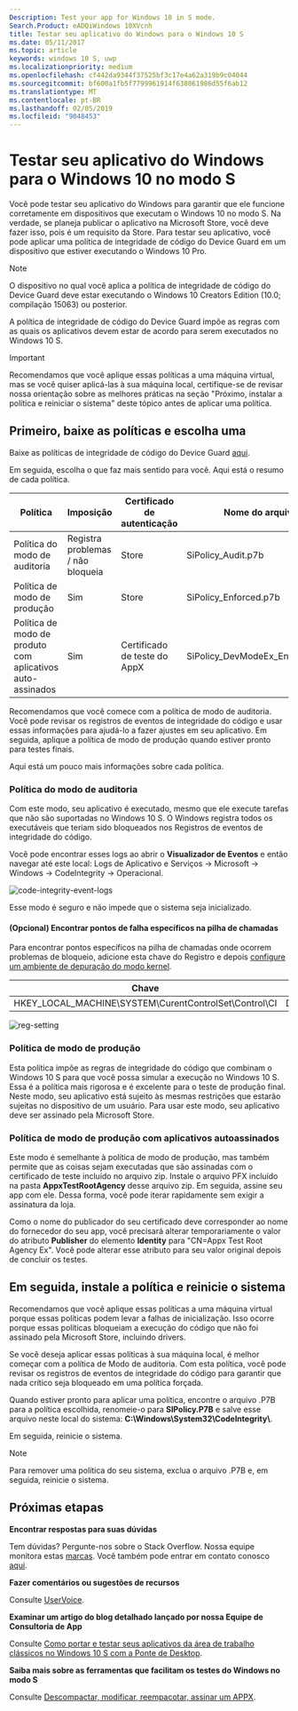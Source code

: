 ```yaml
---
Description: Test your app for Windows 10 in S mode.
Search.Product: eADQiWindows 10XVcnh
title: Testar seu aplicativo do Windows para o Windows 10 S
ms.date: 05/11/2017
ms.topic: article
keywords: windows 10 S, uwp
ms.localizationpriority: medium
ms.openlocfilehash: cf442da9344f37525bf3c17e4a62a319b9c04044
ms.sourcegitcommit: bf600a1fb5f7799961914f638061986d55f6ab12
ms.translationtype: MT
ms.contentlocale: pt-BR
ms.lasthandoff: 02/05/2019
ms.locfileid: "9048453"
---
```

# <a name="test-your-windows-app-for-windows-10-in-s-mode"></a>Testar seu aplicativo do Windows para o Windows 10 no modo S

Você pode testar seu aplicativo do Windows para garantir que ele funcione corretamente em dispositivos que executam o Windows 10 no modo S. Na verdade, se planeja publicar o aplicativo na Microsoft Store, você deve fazer isso, pois é um requisito da Store. Para testar seu aplicativo, você pode aplicar uma política de integridade de código do Device Guard em um dispositivo que estiver executando o Windows 10 Pro.

> [!NOTE]
> O dispositivo no qual você aplica a política de integridade de código do Device Guard deve estar executando o Windows 10 Creators Edition (10.0; compilação 15063) ou posterior.

A política de integridade de código do Device Guard impõe as regras com as quais os aplicativos devem estar de acordo para serem executados no Windows 10 S.

> [!IMPORTANT]
>Recomendamos que você aplique essas políticas a uma máquina virtual, mas se você quiser aplicá-las à sua máquina local, certifique-se de revisar nossa orientação sobre as melhores práticas na seção "Próximo, instalar a política e reiniciar o sistema" deste tópico antes de aplicar uma política.

<a id="choose-policy" />

## <a name="first-download-the-policies-and-then-choose-one"></a>Primeiro, baixe as políticas e escolha uma

Baixe as políticas de integridade de código do Device Guard [aqui](https://go.microsoft.com/fwlink/?linkid=849018).

Em seguida, escolha o que faz mais sentido para você. Aqui está o resumo de cada política.

|Política |Imposição |Certificado de autenticação |Nome do arquivo |
|--|--|--|--|
|Política do modo de auditoria |Registra problemas / não bloqueia |Store |SiPolicy_Audit.p7b |
|Política de modo de produção |Sim |Store |SiPolicy_Enforced.p7b |
|Política de modo de produto com aplicativos auto-assinados |Sim |Certificado de teste do AppX  |SiPolicy_DevModeEx_Enforced.p7b |

Recomendamos que você comece com a política de modo de auditoria. Você pode revisar os registros de eventos de integridade do código e usar essas informações para ajudá-lo a fazer ajustes em seu aplicativo. Em seguida, aplique a política de modo de produção quando estiver pronto para testes finais.

Aqui está um pouco mais informações sobre cada política.

### <a name="audit-mode-policy"></a>Política do modo de auditoria
Com este modo, seu aplicativo é executado, mesmo que ele execute tarefas que não são suportadas no Windows 10 S. O Windows registra todos os executáveis que teriam sido bloqueados nos Registros de eventos de integridade do código.

Você pode encontrar esses logs ao abrir o **Visualizador de Eventos** e então navegar até este local: Logs de Aplicativo e Serviços -> Microsoft -> Windows -> CodeIntegrity -> Operacional.

![code-integrity-event-logs](images/desktop-to-uwp/code-integrity-logs.png)

Esse modo é seguro e não impede que o sistema seja inicializado.

#### <a name="optional-find-specific-failure-points-in-the-call-stack"></a>(Opcional) Encontrar pontos de falha específicos na pilha de chamadas
Para encontrar pontos específicos na pilha de chamadas onde ocorrem problemas de bloqueio, adicione esta chave do Registro e depois [configure um ambiente de depuração do modo kernel](https://docs.microsoft.com/windows-hardware/drivers/debugger/getting-started-with-windbg--kernel-mode-#span-idsetupakernel-modedebuggingspanspan-idsetupakernel-modedebuggingspanspan-idsetupakernel-modedebuggingspanset-up-a-kernel-mode-debugging).

|Chave|Nome|Tipo|Valor|
|--|---|--|--|
|HKEY_LOCAL_MACHINE\SYSTEM\CurentControlSet\Control\CI| DebugFlags |REG_DWORD | 1 |


![reg-setting](images/desktop-to-uwp/ci-debug-setting.png)

### <a name="production-mode-policy"></a>Política de modo de produção
Esta política impõe as regras de integridade do código que combinam o Windows 10 S para que você possa simular a execução no Windows 10 S. Essa é a política mais rigorosa e é excelente para o teste de produção final. Neste modo, seu aplicativo está sujeito às mesmas restrições que estarão sujeitas no dispositivo de um usuário. Para usar este modo, seu aplicativo deve ser assinado pela Microsoft Store.

### <a name="production-mode-policy-with-self-signed-apps"></a>Política de modo de produção com aplicativos autoassinados
Este modo é semelhante à política de modo de produção, mas também permite que as coisas sejam executadas que são assinadas com o certificado de teste incluído no arquivo zip. Instale o arquivo PFX incluído na pasta **AppxTestRootAgency** desse arquivo zip. Em seguida, assine seu app com ele. Dessa forma, você pode iterar rapidamente sem exigir a assinatura da loja.

Como o nome do publicador do seu certificado deve corresponder ao nome do fornecedor do seu app, você precisará alterar temporariamente o valor do atributo **Publisher** do elemento **Identity** para "CN=Appx Test Root Agency Ex". Você pode alterar esse atributo para seu valor original depois de concluir os testes.

## <a name="next-install-the-policy-and-restart-your-system"></a>Em seguida, instale a política e reinicie o sistema

Recomendamos que você aplique essas políticas a uma máquina virtual porque essas políticas podem levar a falhas de inicialização. Isso ocorre porque essas políticas bloqueiam a execução do código que não foi assinado pela Microsoft Store, incluindo drivers.

Se você deseja aplicar essas políticas à sua máquina local, é melhor começar com a política de Modo de auditoria. Com esta política, você pode revisar os registros de eventos de integridade do código para garantir que nada crítico seja bloqueado em uma política forçada.

Quando estiver pronto para aplicar uma política, encontre o arquivo .P7B para a política escolhida, renomeie-o para **SIPolicy.P7B** e salve esse arquivo neste local do sistema: **C:\Windows\System32\CodeIntegrity\\**.

Em seguida, reinicie o sistema.

>[!NOTE]
>Para remover uma política do seu sistema, exclua o arquivo .P7B e, em seguida, reinicie o sistema.

## <a name="next-steps"></a>Próximas etapas

**Encontrar respostas para suas dúvidas**

Tem dúvidas? Pergunte-nos sobre o Stack Overflow. Nossa equipe monitora estas [marcas](https://stackoverflow.com/questions/tagged/project-centennial+or+desktop-bridge). Você também pode entrar em contato conosco [aqui](https://social.msdn.microsoft.com/Forums/en-US/home?filter=alltypes&sort=relevancedesc&searchTerm=%5BDesktop%20Converter%5D).

**Fazer comentários ou sugestões de recursos**

Consulte [UserVoice](https://wpdev.uservoice.com/forums/110705-universal-windows-platform/category/161895-desktop-bridge-centennial).

**Examinar um artigo do blog detalhado lançado por nossa Equipe de Consultoria de App**

Consulte [Como portar e testar seus aplicativos da área de trabalho clássicos no Windows 10 S com a Ponte de Desktop](https://blogs.msdn.microsoft.com/appconsult/2017/06/15/porting-and-testing-your-classic-desktop-applications-on-windows-10-s-with-the-desktop-bridge/).

**Saiba mais sobre as ferramentas que facilitam os testes do Windows no modo S**

Consulte [Descompactar, modificar, reempacotar, assinar um APPX](https://blogs.msdn.microsoft.com/appconsult/2017/08/07/unpack-modify-repack-sign-appx/).
